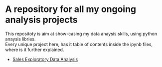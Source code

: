 # A repository for all my ongoing analysis projects
This repositoty is aim at show-casing my data anaysis skills, using python anaysis libries.
<br>
Every unique project here, has it table of contents inside the ipynb files, where is it further explained.

- [Sales Exploratory Data Analysis](https://github.com/DanielTobi0/Data_Analysis_Projects/blob/main/Sales%20Exploratory%20Data%20Analysis.ipynb)
